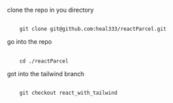 clone the repo in you directory

##

        git clone git@github.com:heal333/reactParcel.git

go into the repo

##

        cd ./reactParcel

got into the tailwind branch

##

        git checkout react_with_tailwind

